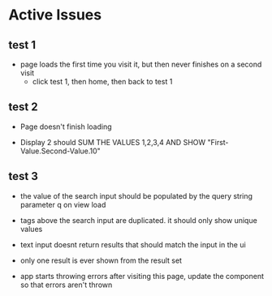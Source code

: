 # Active Issues

## test 1
- page loads the first time you visit it, but then never finishes on a second visit
    - click test 1, then home, then back to test 1


## test 2

- Page doesn't finish loading

- Display 2 should SUM THE VALUES 1,2,3,4 AND SHOW "First-Value.Second-Value.10"



## test 3

- the value of the search input should be populated by the query string parameter q on view load 

- tags above the search input are duplicated. it should only show unique values

- text input doesnt return results that should match the input in the ui

- only one result is ever shown from the result set

- app starts throwing errors after visiting this page, update the component so that errors aren't thrown 
